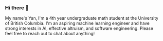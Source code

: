 ### Hi there 👋

My name's Yan, I'm a 4th year undergraduate math student at the University of British Columbia. I'm an aspiring machine learning engineer and have strong interests in AI, effective altruism, and software engineering. Please feel free to reach out to chat about anything!
